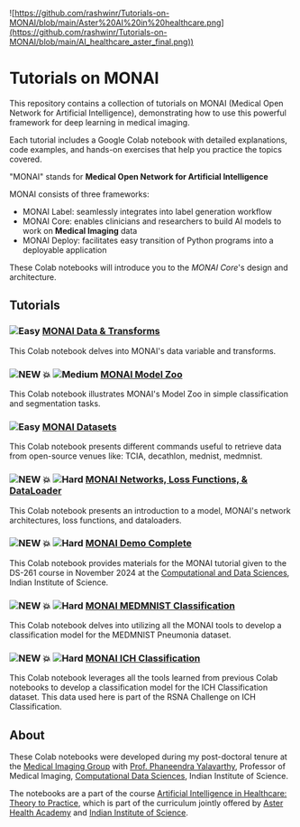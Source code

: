 ![https://github.com/rashwinr/Tutorials-on-MONAI/blob/main/Aster%20AI%20in%20healthcare.png](https://github.com/rashwinr/Tutorials-on-MONAI/blob/main/AI_healthcare_aster_final.png))

# Tutorials on MONAI

This repository contains a collection of tutorials on MONAI (Medical Open Network for Artificial Intelligence), demonstrating how to use this powerful framework for deep learning in medical imaging.

Each tutorial includes a Google Colab notebook with detailed explanations, code examples, and hands-on exercises that help you practice the topics covered.

"MONAI" stands for **Medical Open Network for Artificial Intelligence**

MONAI consists of three frameworks:

*   MONAI Label: seamlessly integrates into label generation workflow
*   MONAI Core: enables clinicians and researchers to build AI models to work on **Medical Imaging** data
*   MONAI Deploy: facilitates easy transition of Python programs into a deployable application

These Colab notebooks will introduce you to the *MONAI Core*'s design and architecture.

## Tutorials

### ![Easy](https://img.shields.io/badge/Difficulty-Easy-green) [MONAI Data & Transforms](https://github.com/rashwinr/MONAI_tutorials/blob/main/MONAI_data_Transforms.ipynb)

This Colab notebook delves into MONAI's data variable and transforms.

### ![NEW 💥](https://img.shields.io/badge/NEW-💥-red) ![Medium](https://img.shields.io/badge/Difficulty-Medium-yellow) [MONAI Model Zoo](https://github.com/rashwinr/MONAI_tutorials/blob/main/MONAI_Model_Zoo.ipynb)

This Colab notebook illustrates MONAI's Model Zoo in simple classification and segmentation tasks.

### ![Easy](https://img.shields.io/badge/Difficulty-Easy-green) [MONAI Datasets](https://github.com/rashwinr/MONAI_tutorials/blob/main/MONAI_datasets.ipynb)

This Colab notebook presents different commands useful to retrieve data from open-source venues like: TCIA, decathlon, mednist, medmnist.

### ![NEW 💥](https://img.shields.io/badge/NEW-💥-red) ![Hard](https://img.shields.io/badge/Difficulty-Hard-red) [MONAI Networks, Loss Functions, & DataLoader](https://github.com/rashwinr/MONAI_tutorials/blob/main/MONAI_Networks_LossFunctions_DataLoaders.ipynb)

This Colab notebook presents an introduction to a model, MONAI's network architectures, loss functions, and dataloaders.

### ![NEW 💥](https://img.shields.io/badge/NEW-💥-red) ![Hard](https://img.shields.io/badge/Difficulty-Hard-red) [MONAI Demo Complete](https://github.com/rashwinr/MONAI_tutorials/blob/6b599e5865bd1f864664bff2de0cb7ba6d48d577/MONAI_Tutorial_DS261_AIMIA.ipynb)

This Colab notebook provides materials for the MONAI tutorial given to the DS-261 course in November 2024 at the [Computational and Data Sciences](https://cds.iisc.ac.in/), Indian Institute of Science.

### ![NEW 💥](https://img.shields.io/badge/NEW-💥-red) ![Hard](https://img.shields.io/badge/Difficulty-Hard-red) [MONAI MEDMNIST Classification](https://github.com/rashwinr/Tutorials-on-MONAI/blob/main/MEDMNIST_Pneumonia_Classification.ipynb)

This Colab notebook delves into utilizing all the MONAI tools to develop a classification model for the MEDMNIST Pneumonia dataset.

### ![NEW 💥](https://img.shields.io/badge/NEW-💥-red) ![Hard](https://img.shields.io/badge/Difficulty-Hard-red) [MONAI ICH Classification](https://github.com/rashwinr/Tutorials-on-MONAI/blob/main/RSNA_ICHClassification.ipynb)

This Colab notebook leverages all the tools learned from previous Colab notebooks to develop a classification model for the ICH Classification dataset. This data used here is part of the RSNA Challenge on ICH Classification.


## About

These Colab notebooks were developed during my post-doctoral tenure at the [Medical Imaging Group](https://cds.iisc.ac.in/faculty/yalavarthy/MIG/index.html) with [Prof. Phaneendra Yalavarthy](https://cds.iisc.ac.in/people/phaneendra-kumar-yalavarthy/), Professor of Medical Imaging, [Computational Data Sciences](https://cds.iisc.ac.in/), Indian Institute of Science. 

The notebooks are a part of the course [Artificial Intelligence in Healthcare: Theory to Practice](https://asterhealthacademy.com/courses/artificial-intelligence-in-healthcare-theory-to-practice/), which is part of the curriculum jointly offered by [Aster Health Academy](https://asterhealthacademy.com/) and [Indian Institute of Science](https://www.iisc.ac.in/).
